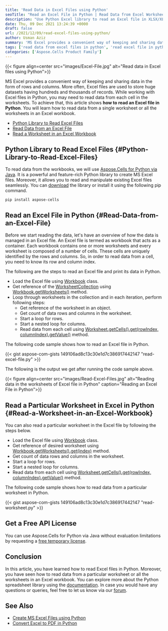 ```yaml
---
title: 'Read Data in Excel Files using Python'
seoTitle: "Read an Excel File in Python | Read Data from Excel Worksheet in Python"
description: "Use Python Excel library to read an Excel file in XLSX/XLS/CVS and other formats using Python. Read data from a single or all worksheets in Excel file."
date: Thu, 09 Dec 2021 13:24:39 +0000
draft: false
url: /2021/12/09/read-excel-files-using-python/
author: Usman Aziz
summary: 'MS Excel provides a convenient way of keeping and sharing data in the form of rows and columns. More often, Excel files are used to store huge datasets having hundreds and thousands of records. While working with Excel files in Python, you may need to read data from each cell in the worksheets. To achieve that, this article shows **how to read an Excel file in Python**. You will learn how to read data from a single worksheet or all the worksheets in an Excel workbook.'
tags: ['read data from excel files in python', 'read excel file in python', 'read spreadsheet data in python', 'read xls file in python', 'read xlsx file in python']
categories: ['Aspose.Cells Product Family']
---
```




{{< figure align=center src="images/Excel-File.jpg" alt="Read data in Excel files using Python">}}


MS Excel provides a convenient way of keeping and sharing data in the form of rows and columns. More often, Excel files are used to store huge datasets having hundreds and thousands of records. While working with Excel files in Python, you may need to read data from each cell in the worksheets. To achieve that, this article shows **how to read an Excel file in Python**. You will learn how to read data from a single worksheet or all the worksheets in an Excel workbook.

*   [Python Library to Read Excel Files][1]
*   [Read Data from an Excel File][2]
*   [Read a Worksheet in an Excel Workbook][3]

## Python Library to Read Excel Files {#Python-Library-to-Read-Excel-Files}

To read data from the workbooks, we will use [Aspose.Cells for Python via Java][4]. It is a powerful and feature-rich Python library to create MS Excel files. Moreover, it allows you to read and manipulate existing Excel files seamlessly. You can [download][5] the library or install it using the following pip command.

```
pip install aspose-cells
```

## Read an Excel File in Python {#Read-Data-from-an-Excel-File}

Before we start reading the data, let's have an overview of how the data is managed in an Excel file. An Excel file is termed as workbook that acts as a container. Each workbook contains one or more worksheets and every worksheet is composed of a number of cells. These cells are uniquely identified by the rows and columns. So, in order to read data from a cell, you need to know its row and column index.

The following are the steps to read an Excel file and print its data in Python.

*   Load the Excel file using [Workbook][6] class.
*   Get reference of the [WorksheetCollection][7] using [Workbook.getWorksheets()][8] method.
*   Loop through worksheets in the collection and in each iteration, perform following steps:
    *   Get reference of the worksheet in an object.
    *   Get count of data rows and columns in the worksheet.
    *   Start a loop for rows.
    *   Start a nested loop for columns.
    *   Read data from each cell using [Worksheet.getCells().get(rowIndex, columnIndex).getValue()][9] method.

The following code sample shows how to read an Excel file in Python.

{{< gist aspose-com-gists 149106ad8c13c30e1d7c386917442147 "read-excel-file.py" >}}

The following is the output we get after running the code sample above.



{{< figure align=center src="images/Read-Excel-Files.jpg" alt="Reading data in the worksheets of Excel file in Python" caption="Reading an Excel File in Python">}}


## Read a Particular Worksheet in Excel in Python {#Read-a-Worksheet-in-an-Excel-Workbook}

You can also read a particular worksheet in the Excel file by following the steps below.

*   Load the Excel file using [Workbook][10] class.
*   Get reference of desired worksheet using [Workbook.getWorksheets().get(index)][11] method.
*   Get count of data rows and columns in the worksheet.
*   Start a loop for rows.
*   Start a nested loop for columns.
*   Read data from each cell using [Worksheet.getCells().get(rowIndex, columnIndex).getValue()][12] method.

The following code sample shows how to read data from a particular worksheet in Python.

{{< gist aspose-com-gists 149106ad8c13c30e1d7c386917442147 "read-worksheet.py" >}}

## Get a Free API License

You can use Aspose.Cells for Python via Java without evaluation limitations by requesting a [free temporary license][13].

## Conclusion

In this article, you have learned how to read Excel files in Python. Moreover, you have seen how to read data from a particular worksheet or all the worksheets in an Excel workbook. You can explore more about the Python spreadsheet library using the [documentation][14]. In case you would have any questions or queries, feel free to let us know via our [forum][15].

## See Also

*   [Create MS Excel Files using Python][16]
*   [Convert Excel to PDF in Python][17]




[1]: #Python-Library-to-Read-Excel-Files
[2]: #Read-Data-from-an-Excel-File
[3]: #Read-a-Worksheet-in-an-Excel-Workbook
[4]: https://products.aspose.com/cells/python-java
[5]: https://downloads.aspose.com/cells/python
[6]: https://apireference.aspose.com/cells/python/asposecells.api/Workbook
[7]: https://apireference.aspose.com/cells/python/asposecells.api/WorksheetCollection
[8]: https://apireference.aspose.com/cells/python/asposecells.api/workbook#Worksheets
[9]: https://apireference.aspose.com/cells/python/asposecells.api/cell#Value
[10]: https://apireference.aspose.com/cells/python/asposecells.api/Workbook
[11]: https://apireference.aspose.com/cells/python/asposecells.api/worksheetcollection#Item%20(int)
[12]: https://apireference.aspose.com/cells/python/asposecells.api/cell#Value
[13]: https://purchase.aspose.com/temporary-license
[14]: https://docs.aspose.com/cells/pythonjava/
[15]: https://forum.aspose.com/
[16]: https://blog.aspose.com/2020/08/19/create-excel-xls-xlsx-using-python-excel-api/
[17]: https://blog.aspose.com/2021/04/02/convert-excel-files-to-pdf-in-python/




